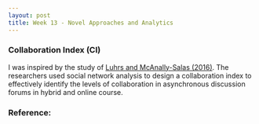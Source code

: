```yaml
---
layout: post
title: Week 13 - Novel Approaches and Analytics
---
```


### Collaboration Index (CI)
I was inspired by the study of [Luhrs and McAnally-Salas (2016)](https://www.ncolr.org/jiol/issues/pdf/14.1.3.pdf). The researchers used social network analysis to design a collaboration index to effectively identify the levels of collaboration in asynchronous discussion forums in hybrid and online course.

### Reference:
